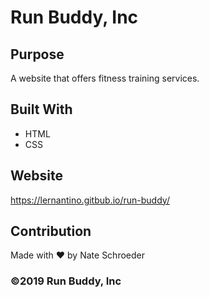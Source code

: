 # Run Buddy, Inc

## Purpose
A website that offers fitness training services.

## Built With
* HTML
* CSS

## Website
https://lernantino.gitbub.io/run-buddy/

## Contribution
Made with ❤️ by Nate Schroeder

### ©️2019 Run Buddy, Inc
